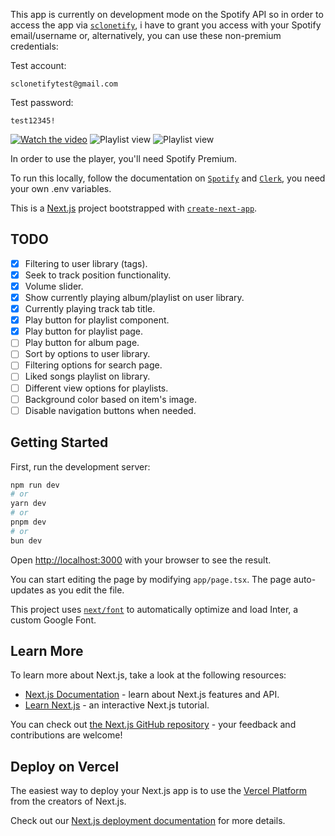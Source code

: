 This app is currently on development mode on the Spotify API so in order to access the app via [`sclonetify`](https://sclonetify.jodarini.dev), i have to grant you access with your Spotify email/username or, alternatively, you can use these non-premium credentials:

Test account:

```
sclonetifytest@gmail.com
```

Test password:

```
test12345!
```

[![Watch the video](https://img.youtube.com/vi/GvJ5nk6481g/maxresdefault.jpg)](https://www.youtube.com/watch?v=GvJ5nk6481g)
![Playlist view](https://github.com/Jodarini/spotify-clone/blob/main/public/screenshots/Screenshot_1.png)
![Playlist view](https://github.com/Jodarini/spotify-clone/blob/main/public/screenshots/Screenshot_2.png)

In order to use the player, you'll need Spotify Premium.

To run this locally, follow the documentation on [`Spotify`](api.spotify.com) and [`Clerk`](www.clerk.com), you need your own .env variables.

This is a [Next.js](https://nextjs.org/) project bootstrapped with [`create-next-app`](https://github.com/vercel/next.js/tree/canary/packages/create-next-app).

## TODO

- [x] Filtering to user library (tags).
- [x] Seek to track position functionality.
- [x] Volume slider.
- [x] Show currently playing album/playlist on user library.
- [x] Currently playing track tab title.
- [x] Play button for playlist component.
- [x] Play button for playlist page.
- [ ] Play button for album page.
- [ ] Sort by options to user library.
- [ ] Filtering options for search page.
- [ ] Liked songs playlist on library.
- [ ] Different view options for playlists.
- [ ] Background color based on item's image.
- [ ] Disable navigation buttons when needed.

## Getting Started

First, run the development server:

```bash
npm run dev
# or
yarn dev
# or
pnpm dev
# or
bun dev
```

Open [http://localhost:3000](http://localhost:3000) with your browser to see the result.

You can start editing the page by modifying `app/page.tsx`. The page auto-updates as you edit the file.

This project uses [`next/font`](https://nextjs.org/docs/basic-features/font-optimization) to automatically optimize and load Inter, a custom Google Font.

## Learn More

To learn more about Next.js, take a look at the following resources:

- [Next.js Documentation](https://nextjs.org/docs) - learn about Next.js features and API.
- [Learn Next.js](https://nextjs.org/learn) - an interactive Next.js tutorial.

You can check out [the Next.js GitHub repository](https://github.com/vercel/next.js/) - your feedback and contributions are welcome!

## Deploy on Vercel

The easiest way to deploy your Next.js app is to use the [Vercel Platform](https://vercel.com/new?utm_medium=default-template&filter=next.js&utm_source=create-next-app&utm_campaign=create-next-app-readme) from the creators of Next.js.

Check out our [Next.js deployment documentation](https://nextjs.org/docs/deployment) for more details.
